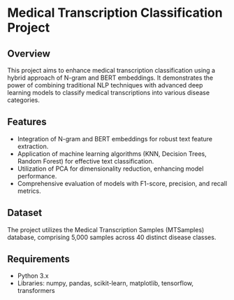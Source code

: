 # Medical Transcription Classification Project

## Overview
This project aims to enhance medical transcription classification using a hybrid approach of N-gram and BERT embeddings. It demonstrates the power of combining traditional NLP techniques with advanced deep learning models to classify medical transcriptions into various disease categories.

## Features
- Integration of N-gram and BERT embeddings for robust text feature extraction.
- Application of machine learning algorithms (KNN, Decision Trees, Random Forest) for effective text classification.
- Utilization of PCA for dimensionality reduction, enhancing model performance.
- Comprehensive evaluation of models with F1-score, precision, and recall metrics.

## Dataset
The project utilizes the Medical Transcription Samples (MTSamples) database, comprising 5,000 samples across 40 distinct disease classes.

## Requirements
- Python 3.x
- Libraries: numpy, pandas, scikit-learn, matplotlib, tensorflow, transformers


